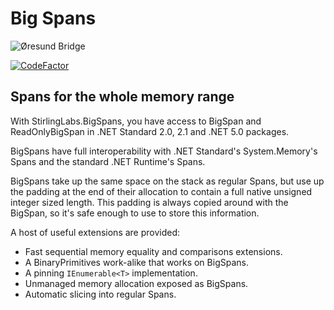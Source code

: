 
# Big Spans

![Øresund Bridge](media/Øresund_Bridge_wide_small.jpg)

[![CodeFactor](https://www.codefactor.io/repository/github/stirlinglabs/bigspans.net/badge?s=eff9fc166f2e137f96ee77a5d51b8891904fdd92)](https://www.codefactor.io/repository/github/stirlinglabs/bigspans.net)

## Spans for the whole memory range

With StirlingLabs.BigSpans, you have access to BigSpan and ReadOnlyBigSpan in .NET Standard 2.0, 2.1 and .NET 5.0 packages.

BigSpans have full interoperability with .NET Standard's System.Memory's Spans and the standard .NET Runtime's Spans.

BigSpans take up the same space on the stack as regular Spans, but use
up the padding at the end of their allocation to contain a full native
unsigned integer sized length. This padding is always copied around with
the BigSpan, so it's safe enough to use to store this information.

A host of useful extensions are provided:

- Fast sequential memory equality and comparisons extensions.
- A BinaryPrimitives work-alike that works on BigSpans.
- A pinning `IEnumerable<T>` implementation.
- Unmanaged memory allocation exposed as BigSpans.
- Automatic slicing into regular Spans.
